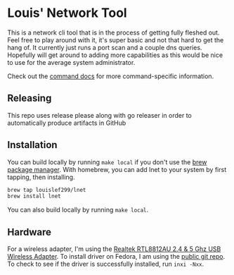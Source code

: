 # Louis' Network Tool

This is a network cli tool that is in the process of getting fully fleshed out.
Feel free to play around with it, it's super basic and not that hard to get the
hang of. It currently just runs a port scan and a couple dns queries. Hopefully
will get around to adding more capabilities as this would be nice to use for the
average system administrator.

Check out the [command docs](docs/cmds) for more command-specific information.

## Releasing

This repo uses release please along with go releaser in order to automatically
produce artifacts in GitHub

## Installation

You can build locally by running `make local` if you don't use the [brew package
manager][]. With homebrew, you can add lnet to your system by first tapping, then
installing.

```bash
brew tap louislef299/lnet
brew install lnet
```

You can also build locally by running `make local`.

## Hardware

For a wireless adapter, I'm using the [Realtek RTL8812AU 2.4 & 5 Ghz USB Wireless Adapter][]. To install driver on Fedora, I am using the [public git repo][]. To check to see if the driver is successfully installed, run `inxi -Nxx`.

[brew package manager]: https://brew.sh/
[old public git repo]: https://github.com/cilynx/rtl88x2bu
[public git repo]: https://github.com/gnab/rtl8812au
[Realtek RTL8812AU 2.4 & 5 Ghz USB Wireless Adapter]: https://zsecurity.org/product/realtek-rtl8812au-2-4-5-ghz-usb-wireless-adapter/
